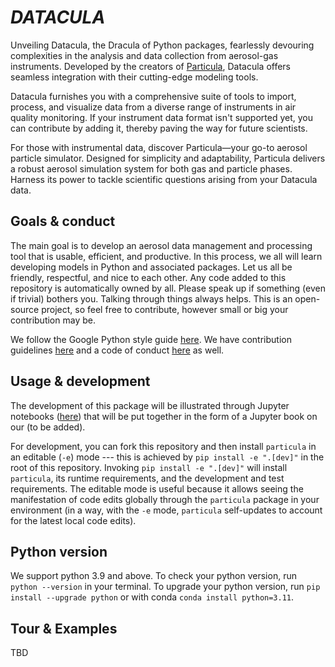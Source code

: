# *DATACULA*
 
Unveiling Datacula, the Dracula of Python packages, fearlessly devouring complexities in the analysis and data collection from aerosol-gas instruments. Developed by the creators of [Particula](https://github.com/uncscode/particula), Datacula offers seamless integration with their cutting-edge modeling tools.

Datacula furnishes you with a comprehensive suite of tools to import, process, and visualize data from a diverse range of instruments in air quality monitoring. If your instrument data format isn't supported yet, you can contribute by adding it, thereby paving the way for future scientists.

For those with instrumental data, discover Particula—your go-to aerosol particle simulator. Designed for simplicity and adaptability, Particula delivers a robust aerosol simulation system for both gas and particle phases. Harness its power to tackle scientific questions arising from your Datacula data.

## Goals & conduct

The main goal is to develop an aerosol data management and processing tool that is usable, efficient, and productive. In this process, we all will learn developing models in Python and associated packages. Let us all be friendly, respectful, and nice to each other. Any code added to this repository is automatically owned by all. Please speak up if something (even if trivial) bothers you. Talking through things always helps. This is an open-source project, so feel free to contribute, however small or big your contribution may be.

We follow the Google Python style guide [here](https://google.github.io/styleguide/pyguide.html). We have contribution guidelines [here](https://github.com/uncscode/datacula/blob/main/docs/CONTRIBUTING.md) and a code of conduct [here](https://github.com/uncscode/datacula/blob/main/docs/CODE_OF_CONDUCT.md) as well.

## Usage & development

The development of this package will be illustrated through Jupyter notebooks ([here](https://github.com/uncscode/datacula/blob/main/docs)) that will be put together in the form of a Jupyter book on our (to be added).
<!-- [website](https://uncscode.github.io/datacula).  -->
<!-- To use it, you can install `particula` from PyPI or conda-forge with `pip install particula` or `conda install -c conda-forge particula`, respectively. -->

For development, you can fork this repository and then install `particula` in an editable (`-e`) mode --- this is achieved by `pip install -e ".[dev]"` in the root of this repository. Invoking `pip install -e ".[dev]"` will install `particula`, its runtime requirements, and the development and test requirements. The editable mode is useful because it allows seeing the manifestation of code edits globally through the `particula` package in your environment (in a way, with the `-e` mode, `particula` self-updates to account for the latest local code edits).

## Python version

We support python 3.9 and above. To check your python version, run `python --version` in your terminal. To upgrade your python version, run `pip install --upgrade python` or with conda `conda install python=3.11`.

## Tour & Examples
TBD
